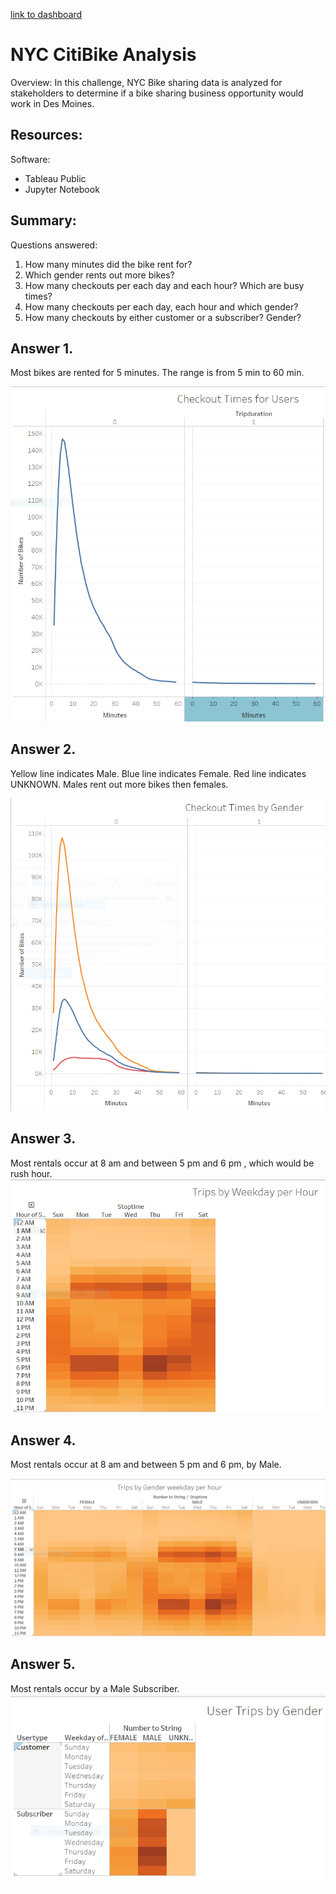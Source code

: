 [link to dashboard](https://public.tableau.com/profile/agnieszka.blanchard#!/vizhome/Challenge14_16173741148170/Story1?publish=yes)

# NYC CitiBike Analysis

Overview:
In this challenge, NYC Bike sharing data is analyzed for stakeholders to determine if a bike sharing business opportunity would work in Des Moines.

## Resources:
Software:
* Tableau Public
* Jupyter Notebook

## Summary:
Questions answered:
1. How many minutes did the bike rent for?
2. Which gender rents out more bikes?
3. How many checkouts per each day and each hour? Which are busy times?
4. How many checkouts per each day, each hour and which gender?
5. How many checkouts by either customer or a subscriber? Gender?



## Answer 1.
Most bikes are rented for 5 minutes.  The range is from 5 min to 60 min. 

![](images/checkoutmin.PNG)

## Answer 2. 
Yellow line indicates Male. Blue line indicates Female. Red line indicates UNKNOWN.
Males rent out more bikes then females.  

![](images/checkoutgender.PNG)

## Answer 3. 
Most rentals occur at 8 am and between 5 pm and 6 pm , which would be rush hour.  
![](images/checkouthourday.PNG)

## Answer 4.
Most rentals occur at 8 am and between 5 pm and 6 pm, by Male.  
 
 ![](images/checkoutgendertime.PNG)
 
## Answer 5.
Most rentals occur by a Male Subscriber.  
![](images/checkoutgendercustomer.PNG)
